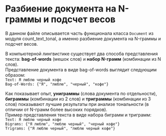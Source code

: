 # Разбиение документа на N-граммы и подсчет весов
В данном файле описывается часть функционала класса `Document` из модуля count_text_tonal, а именно разбиение документа 
на N-граммы и подсчет весов.

В компьютерной лингвистике существует два способа представления текста: **bag-of-words** (мешок слов) и **набор N-грамм**
(комбинации из N слов).\
Представление документа в виде bag-of-words выглядит следующим образом: \
`Text: Я люблю черный кофе` \
`Bag-of-Words: {"Я", "люблю", "черный", "кофе"}`

Как показывает опыт, **униграммы** (слова документа по отдельности), **биграммы** (комбинации из 2 слов) и **триграммы** 
(комбинации из 3 слов) показывают лучшие результаты при анализе тональности (в отличии от N-грамм более высоких порядков). \
Пример представления текста в виде набора биграмм и триграмм: \
`Text: Я люблю черный кофе` \
`Bigrams: {"Я люблю", "люблю черный", "черный кофе"}` \
`Trigrams: {"Я люблю черный", "люблю черный кофе"}` 
